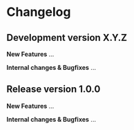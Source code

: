 # Changelog

## Development version X.Y.Z

**New Features**
...

**Internal changes & Bugfixes**
...


## Release version 1.0.0

**New Features**
...

**Internal changes & Bugfixes**
...
